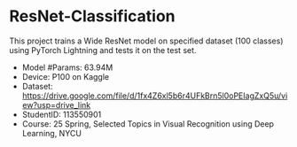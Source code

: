 # ResNet-Classification
This project trains a Wide ResNet model on specified dataset (100 classes) using PyTorch Lightning and tests it on the test set.

- Model \#Params: 63.94M
- Device: P100 on Kaggle
- Dataset: https://drive.google.com/file/d/1fx4Z6xl5b6r4UFkBrn5l0oPEIagZxQ5u/view?usp=drive_link
- StudentID: 113550901
- Course: 25 Spring, Selected Topics in Visual Recognition using Deep Learning, NYCU
